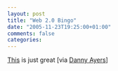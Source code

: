 ```yaml
---
layout: post
title: "Web 2.0 Bingo"
date: "2005-11-23T19:25:00+01:00"
comments: false
categories: 
---
```


<p><a href="http://web2.0bingo.com/">This</a> is just great [via <a href="http://dannyayers.com/archives/2005/11/23/web-20-bingo/">Danny Ayers</a>]</p>


